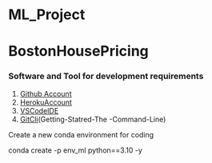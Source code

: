 # ML_Project
# BostonHousePricing
### Software and Tool for development requirements

1. [Github Account](https://github.com)
2. [HerokuAccount](https://heroku.com)
3. [VSCodeIDE](https://code.visualstudio.com)
4. [GitCli](https://ggit-scm.com/book/en/v2)(Getting-Statred-The -Command-Line)
 
 Create a new conda environment for coding

 conda create -p env_ml python==3.10 -y